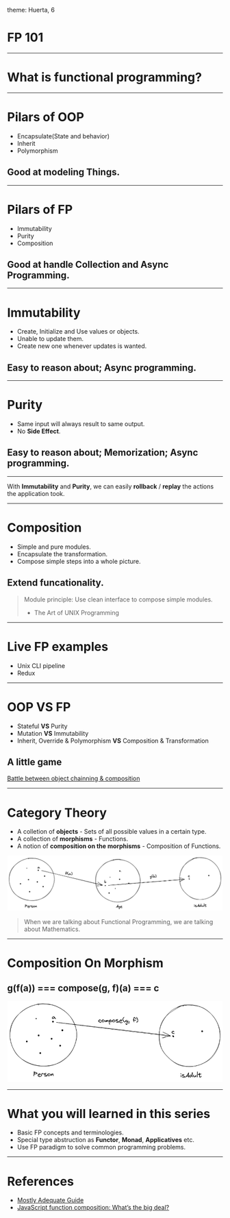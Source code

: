 theme: Huerta, 6

# FP 101

---

# What is functional programming?

---

# Pilars of OOP
* Encapsulate(State and behavior)
* Inherit
* Polymorphism

## Good at modeling __Things__.

---

# Pilars of FP
* Immutability
* Purity
* Composition

## Good at handle __Collection__ and __Async Programming__.

---

# Immutability
* Create, Initialize and Use values or objects.
* Unable to update them.
* Create new one whenever updates is wanted.

## Easy to reason about; Async programming.

---

# Purity
* Same input will always result to same output.
* No __Side Effect__.

## Easy to reason about; Memorization; Async programming.

---

With __Immutability__ and __Purity__, we can easily __rollback__ / __replay__ the actions the application took.

---

# Composition
* Simple and pure modules.
* Encapsulate the transformation.
* Compose simple steps into a whole picture.

## Extend funcationality.

> Module principle: Use clean interface to compose simple modules.
> - The Art of UNIX Programming

---

# Live FP examples
* Unix CLI pipeline
* Redux

---

# OOP VS FP
* Stateful __VS__ Purity
* Mutation __VS__ Immutability
* Inherit, Override & Polymorphism __VS__ Composition & Transformation

## A little game

[Battle between object chainning & composition](https://codepen.io/crusoexia/pen/MWQqdXv)

---

# Category Theory
* A colletion of __objects__ - Sets of all possible values in a certain type.
* A collection of __morphisms__ - Functions.
* A notion of __composition on the morphisms__ - Composition of Functions.

![inline](./category-theory.png)

> When we are talking about Functional Programming, we are talking about Mathematics.

---

# Composition On Morphism
## g(f(a)) === compose(g, f)(a) === c

![inline](./category-theory-composition.png)

---

# What you will learned in this series
* Basic FP concepts and terminologies.
* Special type abstruction as __Functor__, __Monad__, __Applicatives__ etc.
* Use FP paradigm to solve common programming problems.

---

# References
* [Mostly Adequate Guide](https://mostly-adequate.gitbook.io/mostly-adequate-guide)
* [JavaScript function composition: What’s the big deal?](https://jrsinclair.com/articles/2022/javascript-function-composition-whats-the-big-deal/)
